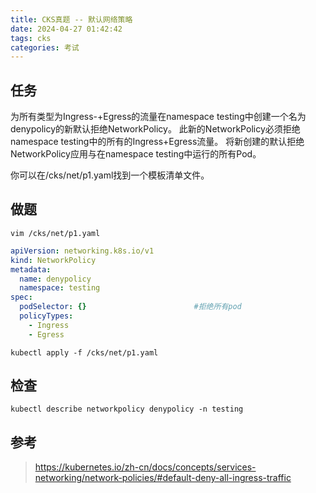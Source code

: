 ```yaml
---
title: CKS真题 -- 默认网络策略
date: 2024-04-27 01:42:42
tags: cks
categories: 考试
---
```


## 任务
为所有类型为Ingress-+Egress的流量在namespace testing中创建一个名为denypolicy的新默认拒绝NetworkPolicy。
此新的NetworkPolicy必须拒绝namespace testing中的所有的Ingress+Egress流量。
将新创建的默认拒绝NetworkPolicy应用与在namespace testing中运行的所有Pod。

你可以在/cks/net/p1.yaml找到一个模板清单文件。

## 做题
```shell
vim /cks/net/p1.yaml
```

```yaml
apiVersion: networking.k8s.io/v1
kind: NetworkPolicy
metadata:
  name: denypolicy
  namespace: testing
spec:
  podSelector: {}                        #拒绝所有pod
  policyTypes:
    - Ingress
    - Egress
```

```shell
kubectl apply -f /cks/net/p1.yaml
```

## 检查
```shell
kubectl describe networkpolicy denypolicy -n testing
```

## 参考
> https://kubernetes.io/zh-cn/docs/concepts/services-networking/network-policies/#default-deny-all-ingress-traffic
